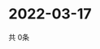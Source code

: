# 2022-03-17
  共 0条

  <!-- BEGIN -->
  <!-- 最后更新时间Thu Mar 17 2022 05:05:05 GMT+0000 (Coordinated Universal Time) -->
  
  <!-- END -->
  
  